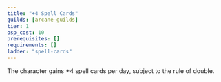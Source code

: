 ```yaml
---
title: "+4 Spell Cards"
guilds: [arcane-guilds]
tier: 1
osp_cost: 10
prerequisites: []
requirements: []
ladder: "spell-cards"
---
```

The character gains +4 spell cards per day, subject to the rule of double.